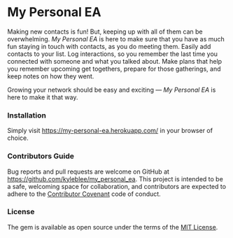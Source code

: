 # My Personal EA

Making new contacts is fun! But, keeping up with all of them can be overwhelming. *My Personal EA* is here to make sure that you have as much fun staying in touch with contacts, as you do meeting them. Easily add contacts to your list. Log interactions, so you remember the last time you connected with someone and what you talked about. Make plans that help you remember upcoming get togethers, prepare for those gatherings, and keep notes on how they went.

Growing your network should be easy and exciting — *My Personal EA* is here to make it that way.

### Installation

Simply visit https://my-personal-ea.herokuapp.com/ in your browser of choice.

### Contributors Guide

Bug reports and pull requests are welcome on GitHub at https://github.com/kyleblee/my_personal_ea. This project is intended to be a safe, welcoming space for collaboration, and contributors are expected to adhere to the [Contributor Covenant](http://contributor-covenant.org) code of conduct.

### License

The gem is available as open source under the terms of the [MIT License](http://opensource.org/licenses/MIT).

